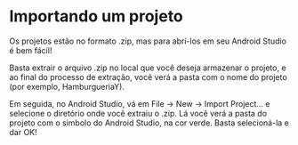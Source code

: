 # Importando um projeto

Os projetos estão no formato .zip, mas para abrí-los em seu Android Studio é bem fácil!

Basta extrair o arquivo .zip no local que você deseja armazenar o projeto, e ao final do processo de extração, você verá a pasta com o nome do projeto (por exemplo, HamburgueriaY). 

Em seguida, no Android Studio, vá em File -> New -> Import Project... e selecione o diretório onde você extraiu o .zip. Lá você verá a pasta do projeto com o simbolo do Android Studio, na cor verde. Basta selecioná-la e dar OK!
